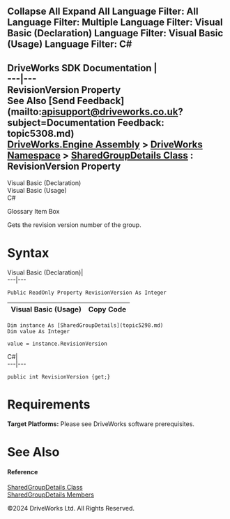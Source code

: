        

 Collapse All Expand All  Language Filter: All  Language Filter: Multiple  Language Filter: Visual Basic (Declaration) Language Filter: Visual Basic (Usage) Language Filter: C#  
---  
DriveWorks SDK Documentation  |   
---|---  
RevisionVersion Property   
See Also [Send Feedback](mailto:apisupport@driveworks.co.uk?subject=Documentation Feedback: topic5308.md)  
[DriveWorks.Engine Assembly](topic2156.md) > [DriveWorks Namespace](topic2159.md) > [SharedGroupDetails Class](topic5298.md) : RevisionVersion Property  
---  
  
Visual Basic (Declaration)    
Visual Basic (Usage)    
C# 

Glossary Item Box

Gets the revision version number of the group. 

# Syntax

Visual Basic (Declaration)|   
---|---  
      
    
    Public ReadOnly Property RevisionVersion As Integer  
  
Visual Basic (Usage)| Copy Code  
---|---  
      
    
    Dim instance As [SharedGroupDetails](topic5298.md)
    Dim value As Integer
     
    value = instance.RevisionVersion  
  
C#|   
---|---  
      
    
    public int RevisionVersion {get;}  
  
# Requirements

**Target Platforms:** Please see DriveWorks software prerequisites.

# See Also

#### Reference

[SharedGroupDetails Class](topic5298.md)   
[SharedGroupDetails Members](topic5299.md)

©2024 DriveWorks Ltd. All Rights Reserved.
